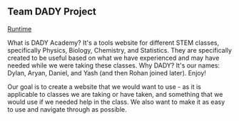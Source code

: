 ## Team DADY Project

[Runtime](https://dylanluo05.github.io/DADY-Academy/)

What is DADY Academy? It's a tools website for different STEM classes, specifically Physics, Biology, Chemistry, and Statistics. They are specifically created to be useful based on what we have experienced and may have needed while we were taking these classes. Why DADY? It's our names: Dylan, Aryan, Daniel, and Yash (and then Rohan joined later). Enjoy!

Our goal is to create a website that we would want to use - as it is applicable to classes we are taking or have taken, and something that we would use if we needed help in the class. We also want to make it as easy to use and navigate through as possible.